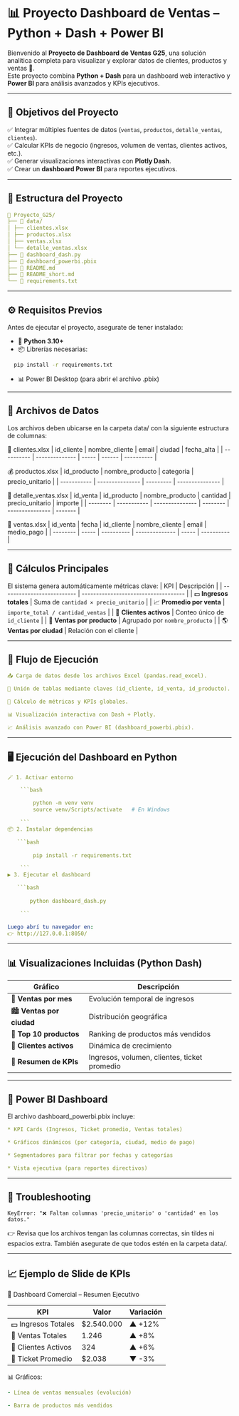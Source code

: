 # 📊 Proyecto Dashboard de Ventas – Python + Dash + Power BI

Bienvenido al **Proyecto de Dashboard de Ventas G25**, una solución analítica completa para visualizar y explorar datos de clientes, productos y ventas 💼.  
Este proyecto combina **Python + Dash** para un dashboard web interactivo y **Power BI** para análisis avanzados y KPIs ejecutivos.  

---

## 🚀 Objetivos del Proyecto

✅ Integrar múltiples fuentes de datos (`ventas`, `productos`, `detalle_ventas`, `clientes`).  
✅ Calcular KPIs de negocio (ingresos, volumen de ventas, clientes activos, etc.).  
✅ Generar visualizaciones interactivas con **Plotly Dash**.  
✅ Crear un **dashboard Power BI** para reportes ejecutivos.  

---

## 🧠 Estructura del Proyecto

```yaml
📁 Proyecto_G25/
├── 📂 data/
│ ├── clientes.xlsx
│ ├── productos.xlsx
│ ├── ventas.xlsx
│ └── detalle_ventas.xlsx
├── 📄 dashboard_dash.py
├── 📄 dashboard_powerbi.pbix
├── 📄 README.md
├── 📄 README_short.md
└── 📄 requirements.txt
```

---

## ⚙️ Requisitos Previos

Antes de ejecutar el proyecto, asegurate de tener instalado:

- 🐍 **Python 3.10+**
- 📦 Librerías necesarias:

```bash
  pip install -r requirements.txt

``` 
- 📊 Power BI Desktop (para abrir el archivo .pbix)

---

## 🧩 Archivos de Datos

Los archivos deben ubicarse en la carpeta data/ con la siguiente estructura de columnas:

🧾 clientes.xlsx
| id_cliente | nombre_cliente | email | ciudad | fecha_alta |
| ---------- | -------------- | ----- | ------ | ---------- |

💰 productos.xlsx
| id_producto | nombre_producto | categoria | precio_unitario |
| ----------- | --------------- | --------- | --------------- |

🧩 detalle_ventas.xlsx
| id_venta | id_producto | nombre_producto | cantidad | precio_unitario | importe |
| -------- | ----------- | --------------- | -------- | --------------- | ------- |

🧾 ventas.xlsx
| id_venta | fecha | id_cliente | nombre_cliente | email | medio_pago |
| -------- | ----- | ---------- | -------------- | ----- | ---------- |

---

## 🧮 Cálculos Principales

El sistema genera automáticamente métricas clave:
| KPI                        | Descripción                          |
| -------------------------- | ------------------------------------ |
| 💵 **Ingresos totales**    | Suma de `cantidad × precio_unitario` |
| 📈 **Promedio por venta**  | `importe_total / cantidad_ventas`    |
| 👥 **Clientes activos**    | Conteo único de `id_cliente`         |
| 🛒 **Ventas por producto** | Agrupado por `nombre_producto`       |
| 🌎 **Ventas por ciudad**   | Relación con el cliente              |

---

## 🧠 Flujo de Ejecución

```yaml
📥 Carga de datos desde los archivos Excel (pandas.read_excel).

🔗 Unión de tablas mediante claves (id_cliente, id_venta, id_producto).

🧮 Cálculo de métricas y KPIs globales.

📊 Visualización interactiva con Dash + Plotly.

📈 Análisis avanzado con Power BI (dashboard_powerbi.pbix).

```
---

## 🖥️ Ejecución del Dashboard en Python

```yaml
🪄 1. Activar entorno

    ```bash

        python -m venv venv
        source venv/Scripts/activate   # En Windows

    ```
📦 2. Instalar dependencias

   ```bash
    
        pip install -r requirements.txt

    ```
▶️ 3. Ejecutar el dashboard

   ```bash
    
       python dashboard_dash.py

    ```

Luego abrí tu navegador en:
👉 http://127.0.0.1:8050/

```
---

## 📊 Visualizaciones Incluidas (Python Dash)

| Gráfico                   | Descripción                                  |
| ------------------------- | -------------------------------------------- |
| 📅 **Ventas por mes**     | Evolución temporal de ingresos               |
| 🏙️ **Ventas por ciudad** | Distribución geográfica                      |
| 💸 **Top 10 productos**   | Ranking de productos más vendidos            |
| 👥 **Clientes activos**   | Dinámica de crecimiento                      |
| 🧾 **Resumen de KPIs**    | Ingresos, volumen, clientes, ticket promedio |

---

## 🧠 Power BI Dashboard

El archivo dashboard_powerbi.pbix incluye:


```yaml
* KPI Cards (Ingresos, Ticket promedio, Ventas totales)

* Gráficos dinámicos (por categoría, ciudad, medio de pago)

* Segmentadores para filtrar por fechas y categorías

* Vista ejecutiva (para reportes directivos)

```
---

## 🧰 Troubleshooting

```vbnet
KeyError: "❌ Faltan columnas 'precio_unitario' o 'cantidad' en los datos."
```
👉 Revisa que los archivos tengan las columnas correctas, sin tildes ni espacios extra.
También asegurate de que todos estén en la carpeta data/.

---

## 📈 Ejemplo de Slide de KPIs

🎯 Dashboard Comercial – Resumen Ejecutivo

| KPI                 | Valor      | Variación |
| ------------------- | ---------- | --------- |
| 💵 Ingresos Totales | $2.540.000 | ▲ +12%    |
| 🛒 Ventas Totales   | 1.246      | ▲ +8%     |
| 👥 Clientes Activos | 324        | ▲ +6%     |
| 🎯 Ticket Promedio  | $2.038     | ▼ -3%     |

📊 Gráficos:

```yaml
- Línea de ventas mensuales (evolución)

- Barra de productos más vendidos
```